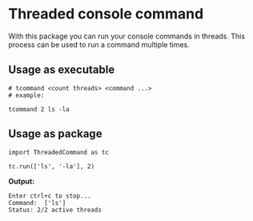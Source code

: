# Threaded console command

With this package you can run your console commands in threads.  This process can be used to run a command multiple times.

## Usage as executable
```
# tcommand <count threads> <command ...>
# example:

tcommand 2 ls -la
```

## Usage as package
```
import ThreadedCommand as tc

tc.run(['ls', '-la'], 2)
```

**Output:**
```
Enter ctrl+c to stop...
Command:  ['ls']
Status: 2/2 active threads
```